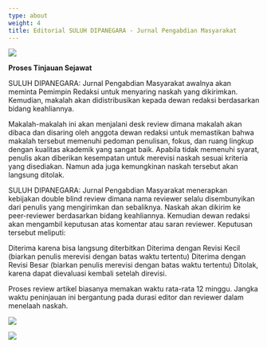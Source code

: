 ```yaml
---
type: about
weight: 4
title: Editorial SULUH DIPANEGARA - Jurnal Pengabdian Masyarakat
---
```

![](/images/uploads/kop-suluh.jpg)

**Proses Tinjauan Sejawat**

SULUH DIPANEGARA: Jurnal Pengabdian Masyarakat awalnya akan meminta Pemimpin Redaksi untuk menyaring naskah yang dikirimkan. Kemudian, makalah akan didistribusikan kepada dewan redaksi berdasarkan bidang keahliannya.

Makalah-makalah ini akan menjalani desk review dimana makalah akan dibaca dan disaring oleh anggota dewan redaksi untuk memastikan bahwa makalah tersebut memenuhi pedoman penulisan, fokus, dan ruang lingkup dengan kualitas akademik yang sangat baik. Apabila tidak memenuhi syarat, penulis akan diberikan kesempatan untuk merevisi naskah sesuai kriteria yang disediakan. Namun ada juga kemungkinan naskah tersebut akan langsung ditolak.

SULUH DIPANEGARA: Jurnal Pengabdian Masyarakat menerapkan kebijakan double blind review dimana nama reviewer selalu disembunyikan dari penulis yang mengirimkan dan sebaliknya. Naskah akan dikirim ke peer-reviewer berdasarkan bidang keahliannya. Kemudian dewan redaksi akan mengambil keputusan atas komentar atau saran reviewer. Keputusan tersebut meliputi:

Diterima karena bisa langsung diterbitkan Diterima dengan Revisi Kecil (biarkan penulis merevisi dengan batas waktu tertentu) Diterima dengan Revisi Besar (biarkan penulis merevisi dengan batas waktu tertentu) Ditolak, karena dapat dievaluasi kembali setelah direvisi.

Proses review artikel biasanya memakan waktu rata-rata 12 minggu. Jangka waktu peninjauan ini bergantung pada durasi editor dan reviewer dalam menelaah naskah.

![](/images/uploads/screenshot-2025-02-05-085211.jpg)

![](/images/uploads/screenshot-2025-02-05-085306.jpg)